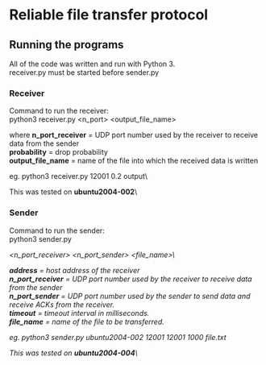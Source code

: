 # Reliable file transfer protocol

## Running the programs

All of the code was written and run with Python 3.\
receiver.py must be started before sender.py

### Receiver

Command to run the receiver:\
python3 receiver.py <n_port> <probability> <output_file_name>

where 
**n_port_receiver** = UDP port number used by the receiver to receive data from the sender\
**probability** = drop probability\
**output_file_name** = name of the file into which the received data is written

eg. python3 receiver.py 12001 0.2 output\

This was tested on **ubuntu2004-002**\


### Sender

Command to run the sender:\
python3 sender.py <address> <n_port_receiver> <n_port_sender> <timeout> <file_name>\

**address** = host address of the receiver\
**n_port_receiver** = UDP port number used by the receiver to receive data from the sender\
**n_port_sender** = UDP port number used by the sender to send data and receive ACKs from the receiver.\
**timeout** = timeout interval in milliseconds.\
**file_name** = name of the file to be transferred.

eg. python3 sender.py ubuntu2004-002 12001 12001 1000 file.txt

This was tested on **ubuntu2004-004**\
